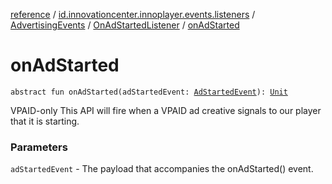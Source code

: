 [reference](../../../index.md) / [id.innovationcenter.innoplayer.events.listeners](../../index.md) / [AdvertisingEvents](../index.md) / [OnAdStartedListener](index.md) / [onAdStarted](./on-ad-started.md)

# onAdStarted

`abstract fun onAdStarted(adStartedEvent: `[`AdStartedEvent`](../../../id.innovationcenter.innoplayer.events/-ad-started-event/index.md)`): `[`Unit`](https://kotlinlang.org/api/latest/jvm/stdlib/kotlin/-unit/index.html)

VPAID-only This API will fire when a VPAID ad creative signals to our player that it is starting.

### Parameters

`adStartedEvent` - The payload that accompanies the onAdStarted() event.